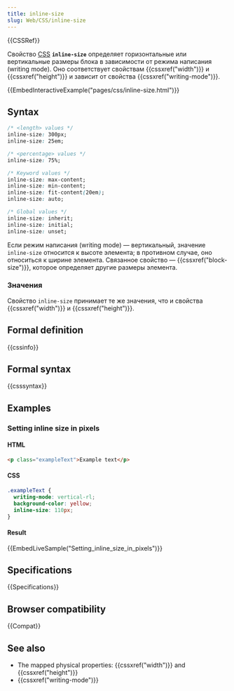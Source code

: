 ```yaml
---
title: inline-size
slug: Web/CSS/inline-size
---
```


{{CSSRef}}

Свойство [CSS](/ru/docs/Web/CSS) **`inline-size`** определяет горизонтальные или вертикальные размеры блока в зависимости от режима написания (writing mode). Оно соответствует свойствам {{cssxref("width")}} и {{cssxref("height")}} и зависит от свойства {{cssxref("writing-mode")}}.

{{EmbedInteractiveExample("pages/css/inline-size.html")}}

## Syntax

```css
/* <length> values */
inline-size: 300px;
inline-size: 25em;

/* <percentage> values */
inline-size: 75%;

/* Keyword values */
inline-size: max-content;
inline-size: min-content;
inline-size: fit-content(20em);
inline-size: auto;

/* Global values */
inline-size: inherit;
inline-size: initial;
inline-size: unset;
```

Если режим написания (writing mode) — вертикальный, значение `inline-size` относится к высоте элемента; в противном случае, оно относиться к ширине элемента. Связанное свойство — {{cssxref("block-size")}}, которое определяет другие размеры элемента.

### Значения

Свойство `inline-size` принимает те же значения, что и свойства {{cssxref("width")}} и {{cssxref("height")}}.

## Formal definition

{{cssinfo}}

## Formal syntax

{{csssyntax}}

## Examples

### Setting inline size in pixels

#### HTML

```html
<p class="exampleText">Example text</p>
```

#### CSS

```css
.exampleText {
  writing-mode: vertical-rl;
  background-color: yellow;
  inline-size: 110px;
}
```

#### Result

{{EmbedLiveSample("Setting_inline_size_in_pixels")}}

## Specifications

{{Specifications}}

## Browser compatibility

{{Compat}}

## See also

- The mapped physical properties: {{cssxref("width")}} and {{cssxref("height")}}
- {{cssxref("writing-mode")}}

